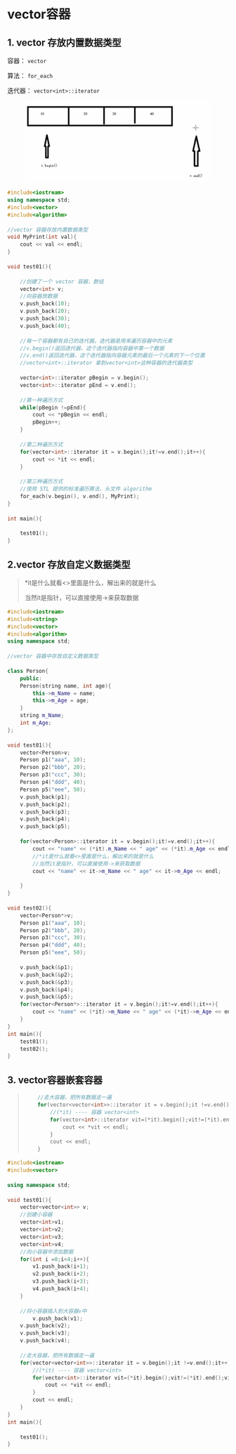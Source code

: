 # vector容器

## 1. vector 存放内置数据类型

容器： `vector`

算法： `for_each`

迭代器： `vector<int>::iterator`

<figure><img src="../../../.gitbook/assets/image.png" alt=""><figcaption></figcaption></figure>

```cpp
#include<iostream>
using namespace std;
#include<vector>
#include<algorithm>

//vector 容器存放内置数据类型
void MyPrint(int val){
    cout << val << endl;
}

void test01(){

    //创建了一个 vector 容器，数组
    vector<int> v;
    //向容器放数据
    v.push_back(10);
    v.push_back(20);
    v.push_back(30);
    v.push_back(40);

    //每一个容器都有自己的迭代器，迭代器是用来遍历容器中的元素
	//v.begin()返回迭代器，这个迭代器指向容器中第一个数据
	//v.end()返回迭代器，这个迭代器指向容器元素的最后一个元素的下一个位置
	//vector<int>::iterator 拿到vector<int>这种容器的迭代器类型

	vector<int>::iterator pBegin = v.begin();
	vector<int>::iterator pEnd = v.end();

    //第一种遍历方式
    while(pBegin !=pEnd){
        cout << *pBegin << endl;
        pBegin++;
    }

    //第二种遍历方式
    for(vector<int>::iterator it = v.begin();it!=v.end();it++){
        cout << *it << endl;
    }

    //第三种遍历方式
    //使用 STL 提供的标准遍历算法，头文件 algorithm
    for_each(v.begin(), v.end(), MyPrint);
}

int main(){

    test01();
}
```

## 2.vector 存放自定义数据类型

> \*it是什么就看<>里面是什么，解出来的就是什么&#x20;
>
> 当然it是指针，可以直接使用->来获取数据

```cpp
#include<iostream>
#include<string>
#include<vector>
#include<algorithm>
using namespace std;

//vector 容器中存放自定义数据类型

class Person{
    public:
    Person(string name, int age){
        this->m_Name = name;
        this->m_Age = age;
    }  
    string m_Name;
    int m_Age;
};

void test01(){
    vector<Person>v;
    Person p1("aaa", 10);
    Person p2("bbb", 20);
	Person p3("ccc", 30);
	Person p4("ddd", 40);
	Person p5("eee", 50);
    v.push_back(p1);
	v.push_back(p2);
	v.push_back(p3);
	v.push_back(p4);
	v.push_back(p5);

    for(vector<Person>::iterator it = v.begin();it!=v.end();it++){
        cout << "name" << (*it).m_Name << " age" << (*it).m_Age << endl; 
        //*it是什么就看<>里面是什么，解出来的就是什么
        //当然it是指针，可以直接使用->来获取数据
        cout << "name" << it->m_Name << " age" << it->m_Age << endl; 

    }
}

void test02(){
    vector<Person*>v;
    Person p1("aaa", 10);
    Person p2("bbb", 20);
	Person p3("ccc", 30);
	Person p4("ddd", 40);
	Person p5("eee", 50);

    v.push_back(&p1);
	v.push_back(&p2);
	v.push_back(&p3);
	v.push_back(&p4);
	v.push_back(&p5);   
    for(vector<Person*>::iterator it = v.begin();it!=v.end();it++){
        cout << "name" << (*it)->m_Name << " age" << (*it)->m_Age << endl; 
    }
}
int main(){
    test01();
    test02();
}
```

## 3. vector容器嵌套容器

> ```cpp
>     //走大容器，把所有数据走一遍
>     for(vector<vector<int>>::iterator it = v.begin();it !=v.end();it++){
>         //(*it) ---- 容器 vector<int>
>         for(vector<int>::iterator vit=(*it).begin();vit!=(*it).end();vit++){
>             cout << *vit << endl;
>         }
>         cout << endl;
>     }
> ```

```cpp
#include<iostream>
#include<vector>

using namespace std;

void test01(){
    vector<vector<int>> v;
    //创建小容器
    vector<int>v1;
    vector<int>v2;
    vector<int>v3;
    vector<int>v4;
    //向小容器中添加数据
    for(int i =0;i<4;i++){
        v1.push_back(i+1);
        v2.push_back(i+2);
        v3.push_back(i+3);
        v4.push_back(i+4);
    }

    //将小容器插入到大容器v中
        v.push_back(v1);
	v.push_back(v2);
	v.push_back(v3);
	v.push_back(v4);

    //走大容器，把所有数据走一遍
    for(vector<vector<int>>::iterator it = v.begin();it !=v.end();it++){
        //(*it) ---- 容器 vector<int>
        for(vector<int>::iterator vit=(*it).begin();vit!=(*it).end();vit++){
            cout << *vit << endl;
        }
        cout << endl;
    }
}
int main(){

    test01();
}
```
